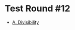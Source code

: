 # Test Round #12

* [A. Divisibility][]

[A. Divisibility]: http://codeforces.com/contest/597/problem/A

